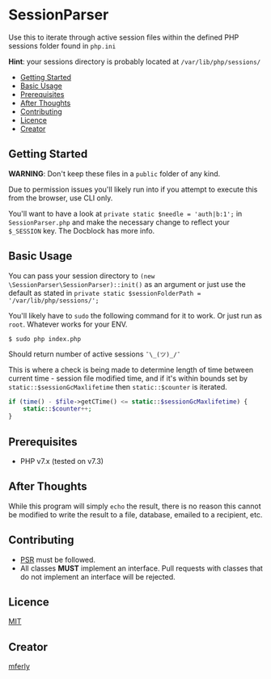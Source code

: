# SessionParser
Use this to iterate through active session files within the defined PHP sessions folder found in `php.ini`

**Hint**: your sessions directory is probably located at `/var/lib/php/sessions/`

* [Getting Started](#getting-started)
* [Basic Usage](#basic-usage)
* [Prerequisites](#prerequisites)
* [After Thoughts](#after-thoughts)
* [Contributing](#contributing)
* [Licence](#licence)
* [Creator](#creator)

## Getting Started

**WARNING**: Don't keep these files in a `public` folder of any kind.

Due to permission issues you'll likely run into if you attempt to execute this from the browser, use CLI only.

You'll want to have a look at `private static $needle = 'auth|b:1';` in `SessionParser.php` and make the necessary change to reflect your `$_SESSION` key. The Docblock has more info.

## Basic Usage

You can pass your session directory to `(new \SessionParser\SessionParser)::init()` as an argument or just use the default as stated in `private static $sessionFolderPath = '/var/lib/php/sessions/';`

You'll likely have to `sudo` the following command for it to work. Or just run as `root`. Whatever works for your ENV.

`$ sudo php index.php`

Should return number of active sessions `¯\_(ツ)_/¯`

This is where a check is being made to determine length of time between current time - session file modified time, and if it's within bounds set by `static::$sessionGcMaxlifetime` then `static::$counter` is iterated.
```php
if (time() - $file->getCTime() <= static::$sessionGcMaxlifetime) {
    static::$counter++;
}
```

## Prerequisites
* PHP v7.x (tested on v7.3)

## After Thoughts
While this program will simply `echo` the result, there is no reason this cannot be modified to write the result to a file, database, emailed to a recipient, etc.

## Contributing
* [PSR](https://www.php-fig.org/) must be followed.
* All classes **MUST** implement an interface. Pull requests with classes that do not implement an interface will be rejected.

## Licence
[MIT](https://opensource.org/licenses/MIT)

## Creator
[mferly](https://www.reddit.com/user/mferly)
